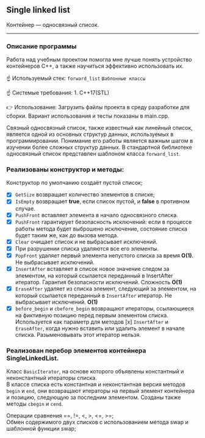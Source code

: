 ## Single linked list<br>
Контейнер — односвязный список.
___
### Описание программы<br>
Работа над учебным проектом помогла мне лучше понять устройство контейнеров C++, а также научиться эффективно использовать их.

☝️ Используемый стек: `forward_list` `Шаблонные классы` 
  
☝️ Системые требования: 1. C++17(STL)

👉 Использование: Загрузить файлы проекта в среду разработки для сборки. Вариант использования и тесты показаны в main.cpp.<br>

Связный односвязный список, также известный как линейный список, является одной из основных структур данных, используемых в программировании. Понимание его работы является важным шагом в изучении более сложных структур данных. В стандартной библиотеке односвязный список представлен шаблоном класса `forward_list`.
<br>

### Реализованы конструктор и методы:
 Конструктор по умолчанию создаёт пустой список;<br>
- [x] `GetSize` возвращает количество элементов в списке;<br>
- [x] `IsEmpty` возвращает **true**, если список пустой, и **false** в противном случае.<br>
- [x] `PushFront` вставляет элемента в начало односвязного списка.<br>
- [x] `PushFront` гарантирует безопасность исключений: если в процессе работы метода будет выброшено исключение, состояние списка будет таким же, как до вызова метода.<br>
- [x] `Clear` очищает список и не выбрасывает исключений. <br>
- [x] При разрушении списка удаляются все его элементы.<br>
- [x] `PopFront` удаляет первый элемента непустого списка за время **O(1)**. Не выбрасывает исключений.<br>
- [x] `InsertAfter` вставляет в список новое значение следом за элементом, на который ссылается переданный в InsertAfter итератор. Гарантия безопасности исключений. Сложность **O(1)**<br>
- [x] `EraseAfter` удаляет из списка элемент, следующий за элементом, на который ссылается переданный в `InsertAfter` итератор. Не выбрасывает исключений. **O(1)**<br>
- [x] `before_begin` и `cbefore_begin` возвращают итераторы, ссылающиеся на фиктивную позицию перед первым элементом списка. Используется как параметр для методов [x] `InsertAfter` и `EraseAfter`, когда нужно вставить или удалить элемент в начале списка. Разыменовывать этот итератор нельзя.<br>

### Реализован перебор элементов контейнера SingleLinkedList.
Класс `BasicIterator`, на основе которого объявлены константный и неконстантный итераторы списка.<br>
В классе списка есть константная и неконстантная версия методов `begin` и `end`, они возвращают итераторы на первый элемент контейнера и позицию, следующую за последним элементом. Созданы также методы `cbegin` и `cend`.<br>

 Операции сравнения ==, !=, <, >, <=, >=;<br>
 Обмен содержимого двух списков с использованием метода swap и шаблонной функции swap;<br>
